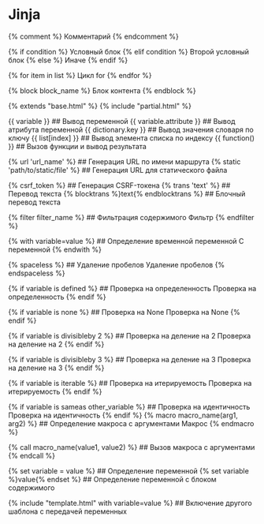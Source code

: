 # Jinja

{% comment %} Комментарий {% endcomment %}

{% if condition %}
    Условный блок
{% elif condition %}
    Второй условный блок
{% else %}
    Иначе
{% endif %}

{% for item in list %}
    Цикл for
{% endfor %}

{% block block_name %}
    Блок контента
{% endblock %}

{% extends "base.html" %}
{% include "partial.html" %}

{{ variable }}  ## Вывод переменной
{{ variable.attribute }}  ## Вывод атрибута переменной
{{ dictionary.key }}  ## Вывод значения словаря по ключу
{{ list[index] }}  ## Вывод элемента списка по индексу
{{ function() }}  ## Вызов функции и вывод результата

{% url 'url_name' %}  ## Генерация URL по имени маршрута
{% static 'path/to/static/file' %}  ## Генерация URL для статического файла

{% csrf_token %}  ## Генерация CSRF-токена
{% trans 'text' %}  ## Перевод текста
{% blocktrans %}text{% endblocktrans %}  ## Блочный перевод текста

{% filter filter_name %}  ## Фильтрация содержимого
    Фильтр
{% endfilter %}

{% with variable=value %}  ## Определение временной переменной
    С переменной
{% endwith %}

{% spaceless %}  ## Удаление пробелов
    Удаление пробелов
{% endspaceless %}

{% if variable is defined %}  ## Проверка на определенность
    Проверка на определенность
{% endif %}

{% if variable is none %}  ## Проверка на None
    Проверка на None
{% endif %}

{% if variable is divisibleby 2 %}  ## Проверка на деление на 2
    Проверка на деление на 2
{% endif %}

{% if variable is divisibleby 3 %}  ## Проверка на деление на 3
    Проверка на деление на 3
{% endif %}

{% if variable is iterable %}  ## Проверка на итерируемость
    Проверка на итерируемость
{% endif %}

{% if variable is sameas other_variable %}  ## Проверка на идентичность
    Проверка на идентичность
{% endif %}
{% macro macro_name(arg1, arg2) %}  ## Определение макроса с аргументами
    Макрос
{% endmacro %}

{% call macro_name(value1, value2) %}  ## Вызов макроса с аргументами
{% endcall %}

{% set variable = value %}  ## Определение переменной
{% set variable %}value{% endset %}  ## Определение переменной с блоком содержимого

{% include "template.html" with variable=value %}  ## Включение другого шаблона с передачей переменных
